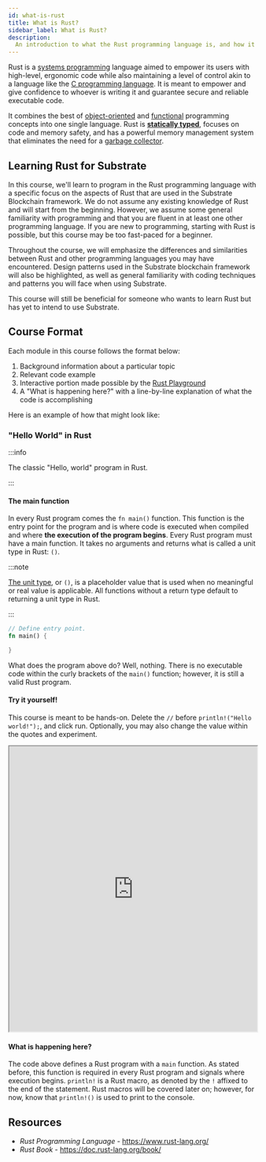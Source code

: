```yaml
---
id: what-is-rust
title: What is Rust?
sidebar_label: What is Rust?
description:
  An introduction to what the Rust programming language is, and how it compares to other languages.
---
```


Rust is a [systems programming](https://en.wikipedia.org/wiki/Systems_programming) language aimed to
empower its users with high-level, ergonomic code while also maintaining a level of control akin to
a language like the
[C programming language](<https://en.wikipedia.org/wiki/C_(programming_language)>). It is meant to
empower and give confidence to whoever is writing it and guarantee secure and reliable executable
code.

It combines the best of [object-oriented](https://en.wikipedia.org/wiki/Object-oriented_programming)
and [functional](https://en.wikipedia.org/wiki/Functional_programming) programming concepts into one
single language. Rust is
[**statically typed**](https://en.wikipedia.org/wiki/Category:Statically_typed_programming_languages),
focuses on code and memory safety, and has a powerful memory management system that eliminates the
need for a
[garbage collector](<https://en.wikipedia.org/wiki/Garbage_collection_(computer_science)>).

## Learning Rust for Substrate

In this course, we'll learn to program in the Rust programming language with a specific focus on the
aspects of Rust that are used in the Substrate Blockchain framework. We do not assume any existing
knowledge of Rust and will start from the beginning. However, we assume some general familiarity
with programming and that you are fluent in at least one other programming language. If you are new
to programming, starting with Rust is possible, but this course may be too fast-paced for a
beginner.

Throughout the course, we will emphasize the differences and similarities between Rust and other
programming languages you may have encountered. Design patterns used in the Substrate blockchain
framework will also be highlighted, as well as general familiarity with coding techniques and
patterns you will face when using Substrate.

This course will still be beneficial for someone who wants to learn Rust but has yet to intend to
use Substrate.

## Course Format

Each module in this course follows the format below:

1. Background information about a particular topic
2. Relevant code example
3. Interactive portion made possible by the [Rust Playground](https://play.rust-lang.org/)
4. A "What is happening here?" with a line-by-line explanation of what the code is accomplishing

Here is an example of how that might look like:

### "Hello World" in Rust

:::info

The classic "Hello, world" program in Rust.

:::

#### The main function

In every Rust program comes the `fn main()` function. This function is the entry point for the
program and is where code is executed when compiled and where **the execution of the program
begins**. Every Rust program must have a main function. It takes no arguments and returns what is
called a unit type in Rust: `()`.

:::note

[The unit type](https://doc.rust-lang.org/std/primitive.unit.html), or `()`, is a placeholder value
that is used when no meaningful or real value is applicable. All functions without a return type
default to returning a unit type in Rust.

:::

```rust
// Define entry point.
fn main() {

}
```

What does the program above do? Well, nothing. There is no executable code within the curly brackets
of the `main()` function; however, it is still a valid Rust program.

#### Try it yourself!

This course is meant to be hands-on. Delete the `//` before `println!("Hello world!");`, and click
run. Optionally, you may also change the value within the quotes and experiment.

<iframe width="100%" height="580" src="https://play.rust-lang.org/?version=stable&mode=debug&edition=2021&code=%2F%2F+Define+entry+point.%0Afn+main%28%29+%7B%0A++++%2F%2F+Writes+to+the+output.+Delete+the+%27%2F%2F%27+before+println+and+see+what+happens%21%0A+++%2F%2F+println%21%28%22Hello+world%21%22%29%3B%0A%7D"></iframe>

#### What is happening here?

The code above defines a Rust program with a `main` function. As stated before, this function is
required in every Rust program and signals where execution begins. `println!` is a Rust macro, as
denoted by the `!` affixed to the end of the statement. Rust macros will be covered later on;
however, for now, know that `println!()` is used to print to the console.

## Resources

- _Rust Programming Language_ - https://www.rust-lang.org/
- _Rust Book_ - https://doc.rust-lang.org/book/
